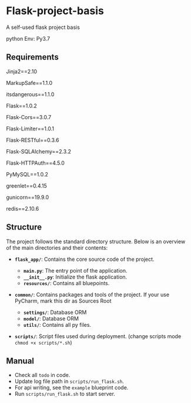 # Flask-project-basis
A self-used flask project basis

python Env: Py3.7

## Requirements

Jinja2==2.10

MarkupSafe==1.1.0

itsdangerous==1.1.0

Flask==1.0.2

Flask-Cors==3.0.7

Flask-Limiter==1.0.1

Flask-RESTful==0.3.6

Flask-SQLAlchemy==2.3.2

Flask-HTTPAuth==4.5.0

PyMySQL==1.0.2

greenlet==0.4.15

gunicorn==19.9.0

redis==2.10.6


## Structure
The project follows the standard directory structure. Below is an overview of the main directories and their contents:

- **`flask_app/`**: Contains the core source code of the project.
    - **`main.py`**: The entry point of the application.
    - **`__init__.py`**: Initialize the flask application.
    - **`resources/`**: Contains all bluepoints.

- **`common/`**: Contains packages and tools of the project. If your use PyCharm, mark this dir as Sources Root
    - **`settings/`**: Database ORM
    - **`model/`**: Database ORM 
    - **`utils/`**: Contains all py files.

- **`scripts/`**: Script files used during deployment. (change scripts mode `chmod +x scripts/*.sh`)


## Manual
- Check all `todo` in code.
- Update log file path in `scripts/run_flask.sh`.
- For api writing, see the `example` blueprint code.
- Run `scripts/run_flask.sh` to start server.
